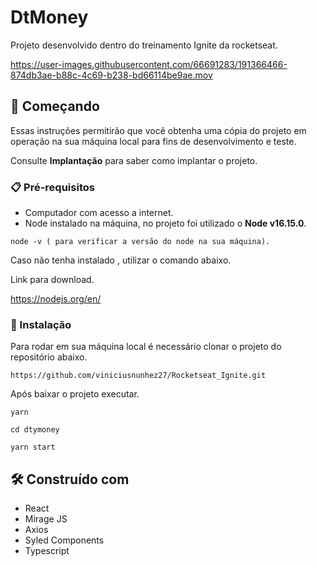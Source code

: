 # DtMoney

Projeto desenvolvido dentro do treinamento  Ignite da rocketseat.




https://user-images.githubusercontent.com/66691283/191366466-874db3ae-b88c-4c69-b238-bd66114be9ae.mov






## 🚀 Começando

Essas instruções permitirão que você obtenha uma cópia do projeto em operação na sua máquina local para fins de desenvolvimento e teste.

Consulte **Implantação** para saber como implantar o projeto.

### 📋 Pré-requisitos

* Computador com acesso a internet.
* Node instalado na máquina, no projeto foi utilizado o <b>Node v16.15.0</b>.

```
node -v ( para verificar a versão do node na sua máquina).
```
Caso não tenha instalado , utilizar o comando abaixo.

Link para download.

https://nodejs.org/en/


### 🔧 Instalação

Para rodar em sua máquina local é necessário clonar o projeto do repositório abaixo. 

```
https://github.com/viniciusnunhez27/Rocketseat_Ignite.git
```
Após baixar o projeto executar. 

```
yarn 

cd dtymoney

yarn start
````



## 🛠️ Construído com

* React
* Mirage JS
* Axios
* Syled Components
* Typescript



